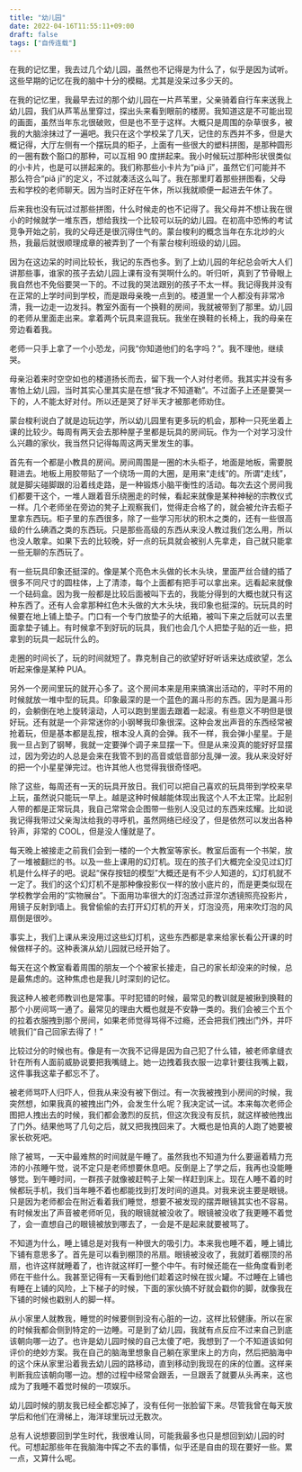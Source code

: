 ```yaml
---
title: "幼儿园"
date: 2022-04-16T11:55:11+09:00
draft: false
tags: ["自传连载"]
---
```


在我的记忆里，我去过几个幼儿园，虽然也不记得是为什么了，似乎是因为试听。这些早期的记忆在我的脑中十分的模糊。尤其是没呆过多少天的。

在我的记忆里，我最早去过的那个幼儿园在一片芦苇里，父亲骑着自行车来送我上幼儿园，我们从芦苇丛里穿过，探出头来看到眼前的楼房。我知道这是不可能出现的画面，虽然当年东北很破败，但是也不至于这样。大概只是周围的杂草很多，被我的大脑涂抹过了一遍吧。我只在这个学校呆了几天，记住的东西并不多，但是大概记得，大厅左侧有一个摆玩具的柜子，上面有一些很大的塑料拼图，是那种圆形的一圈有数个豁口的那种，可以互相 90 度拼起来。我小时候玩过那种形状很类似的小卡片，也是可以拼起来的。我们称那些小卡片为“piǎ jī”，虽然它们可能并不那么符合“piǎ jī”的定义，不过就凑活这么叫了。我在那里盯着那些拼图看，父母去和学校的老师聊天。因为当时正好在午休，所以我就顺便一起进去午休了。

后来我也没有玩过过那些拼图，什么时候走的也不记得了。我父母并不想让我在很小的时候就学一堆东西，想给我找一个比较可以玩的幼儿园。在初高中恐怖的考试竞争开始之前，我的父母还是很沉得住气的。蒙台梭利的概念当年在东北炒的火热，我最后就很顺理成章的被弄到了一个有蒙台梭利班级的幼儿园。

因为在这边呆的时间比较长，我记的东西也多。到了上幼儿园的年纪总会听大人们讲那些事，谁家的孩子去幼儿园上课有没有哭啊什么的。听归听，真到了节骨眼上我自然也不免俗要哭一下的。不过我的哭法跟别的孩子不太一样。我记得我并没有在正常的上学时间到学校，而是跟母亲晚一点到的。楼道里一个人都没有非常冷清，我一边走一边发抖。教室外面有一个换鞋的房间，我就被带到了那里。幼儿园的老师从里面走出来。拿着两个玩具来逗我玩。我坐在换鞋的长椅上，我的母亲在旁边看着我。

老师一只手上拿了一个小恐龙，问我“你知道他们的名字吗？”。我不理他，继续哭。

母亲沿着来时空空如也的楼道扬长而去，留下我一个人对付老师。我其实并没有多害怕上幼儿园，当时其实心里其实是在想“我才不知道勒”。不过面子上还是要哭一下的，人不能太好对付。所以还是哭了好半天才被那老师劝住。

蒙台梭利说白了就是边玩边学，所以幼儿园里有更多玩的机会，那种一只死坐着上课的比较少。每周有两天会去那种屋子里都是玩具的房间玩。作为一个对学习没什么兴趣的家伙，我当然只记得每周这两天里发生的事。

首先有一个都是小教具的房间。房间周围是一圈的木头柜子，地面是地板，需要脱鞋进去。地板上用胶带贴了一个绕场一周的大圈，是用来“走线”的。所谓“走线”，就是脚尖碰脚跟的沿着线走路，是一种锻炼小脑平衡性的活动。每次去这个房间我们都要干这个，一堆人跟着音乐绕圈走的时候，看起来就像是某种神秘的宗教仪式一样。几个老师坐在旁边的凳子上观察我们，觉得走合格了的，就会被允许去柜子里拿东西玩。柜子里的东西很多，除了一些学习形状的积木之类的，还有一些很高级的什么碘酒之类的东西玩。只是那些高级的东西从来没人教过我们怎么用，所以也没人敢拿。如果下去的比较晚，好一点的玩具就会被别人先拿走，自己就只能拿一些无聊的东西玩了。

有一些玩具印象还挺深的。像是某个亮色木头做的长木头块，里面严丝合缝的插了很多不同尺寸的圆柱体，上了清漆，每个上面都有把手可以拿出来。远看起来就像一个砝码盒。因为我一般都是比较后面被叫下去的，我能分得到的大概也就只有这种东西了。还有人会拿那种红色木头做的大木头块，我印象也挺深的。玩玩具的时候要在地上铺上垫子。门口有一个专门放垫子的大纸箱，被叫下来之后就可以去里面拿垫子铺上。有时候拿不到好玩的玩具，我们也会几个人把垫子贴的近一些，把拿到的玩具一起玩什么的。

走圈的时间长了，玩的时间就短了。靠克制自己的欲望好好听话来达成欲望，怎么听起来像是某种 PUA。

另外一个房间里玩的就开心多了。这个房间本来是用来搞演出活动的，平时不用的时候就放一堆中型的玩具。印象最深的是一个蓝色的漏斗形的东西。因为是漏斗形的，会躺倒在地上旋转滚动，人可以跑到里面去跟着一起滚。有些意义不明但是很好玩。还有就是一个非常迷你的小钢琴我印象很深。这种会发出声音的东西经常被抢着玩，但是基本都是乱按，根本没人真的会弹。我不一样，我会弹小星星。于是我一旦占到了钢琴，我就一定要弹个调子来显摆一下。但是从来没真的能好好显摆过，因为旁边的人总是会来在我管不到的高音或低音部分乱弹一波。我从来没好好的把一个小星星弹完过。也许其他人也觉得我很奇怪吧。

除了这些，每周还有一天的玩具开放日。我们可以把自己喜欢的玩具带到学校来早上玩，虽然说只能玩一早上。越是这种时候越能体现出我这个人不太正常。比起别人带的都是正常玩具，我自己常常会企图带一些别人没见过的东西来炫耀。比如说我记得我带过父亲淘汰给我的寻呼机，虽然网络已经没了，但是依然可以发出各种铃声，非常的 COOL，但是没人懂就是了。

每天晚上被接走之前我们会到一楼的一个大教室等家长。教室后面有一个书架，放了一堆被翻烂的书。以及一些上课用的幻灯机。现在的孩子们大概完全没见过幻灯机是什么样子的吧。说起“保存按钮的模型”大概还是有不少人知道的，幻灯机就不一定了。我们的这个幻灯机不是那种像投影仪一样的放小底片的，而是更类似现在学校教学会用的“实物展台”。下面用功率很大的灯泡透过菲涅尔透镜照亮投影片，用镜子反射到墙上。我曾偷偷的去打开幻灯机的开关，灯泡没亮，用来吹灯泡的风扇倒是很吵。

事实上，我们上课从来没用过这些幻灯机，这些东西都是拿来给家长看公开课的时候做样子的。这种表演从幼儿园就已经开始了。

每天在这个教室看着周围的朋友一个个被家长接走，自己的家长却没来的时候，总是最焦虑的。这种焦虑也是我儿时深刻的记忆。

我这种人被老师教训也是常事。平时犯错的时候，最常见的教训就是被揪到换鞋的那个小房间骂一通了。最常见的理由大概也就是不安静一类的。我们会被三个五个的拉着衣服拽到那个房间，如果老师觉得骂得不过瘾，还会把我们拽出门外，并吓唬我们“自己回家去得了！”

比较过分的时候也有。像是有一次我不记得是因为自己犯了什么错，被老师拿缝衣针在所有人面前威胁说要把我嘴缝上。她一边拽着我衣服一边拿针要往我嘴上戳，这件事我这辈子都忘不了。

被老师骂吓人归吓人，但我从来没有被下倒过。有一次我被拽到小房间的时候，我突然想，如果我真的被拽出门外，会发生什么呢？我决定试一试。本来每次老师企图把人拽出去的时候，我们都会激烈的反抗，但这次我没有反抗，就这样被他拽出了门外。结果他骂了几句之后，就又把我拽回来了。大概也是怕真的人跑了她要被家长砍死吧。

除了被骂，一天中最难熬的时间就是午睡了。虽然我也不知道为什么要逼着精力充沛的小孩睡午觉，说不定只是老师想要休息吧。反倒是上了学之后，我再也没能睡够觉。到午睡时间，一群孩子就像被赶鸭子上架一样赶到床上。现在人睡不着的时候都玩手机，我们当年睡不着也都能找到打发时间的道具。对我来说主要是眼镜。只是因为老师都会在附近看着我们睡觉，想要不被发现的摆弄眼镜其实也不容易。有时候发出了声音被老师听见，我的眼镜就被没收了。眼镜被没收了我更睡不着觉了，会一直想自己的眼镜被放到哪去了，一会是不是起来就要被骂了。

不知道为什么，睡上铺总是对我有一种很大的吸引力。本来我也睡不着，睡上铺比下铺有意思多了。首先是可以看到棚顶的吊扇。眼镜被没收了，我就盯着棚顶的吊扇，也许这样就睡着了，也许就这样盯一整个中午。有时候还能在一些角度看到老师在干些什么。我甚至记得有一天看到他们趁着这时候在拔火罐。不过睡在上铺也有睡在上铺的风险，上下梯子的时候，下面的家伙搞不好就会戳你的脚，就像我在下铺的时候也戳别人的脚一样。

从小家里人就教我，睡觉的时候要侧到没有心脏的一边，这样比较健康。所以在家的时候我都会侧到特定的一边睡。可是到了幼儿园，我就有点反应不过来自己到底该朝向哪一边了。也许是幼儿园时候的自己太傻了吧，我想到了一个不知道该如何评价的绝妙方案。我在自己的脑海里想象自己躺在家里床上的方向，然后把脑海中的这个床从家里沿着我去幼儿园的路移动，直到移动到我现在的床的位置。这样来判断我应该朝向哪一边。想的过程中经常会跟丢，一旦跟丢了就要从头再来，这也成为了我睡不着觉时候的一项娱乐。

幼儿园时候的朋友我已经全都忘掉了，没有任何一张脸留下来。尽管我曾在每天放学后和他们在滑梯上，海洋球里玩过无数次。

总有人说想要回到学生时代，我很难认同，可能我最多也只是想回到幼儿园的时代。可想起那些年在我脑海中挥之不去的事情，似乎还是自由的现在要好一些。累一点，又算什么呢。